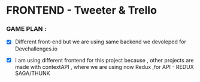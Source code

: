 # FRONTEND - Tweeter & Trello

### GAME PLAN :

-   [x] Different front-end but we are using same backend we devoleped for Devchallenges.io
-   [x] I am using different frontend for this project because , other projects are made with contextAPI , where we are using now Redux ,for API - REDUX SAGA/THUNK

